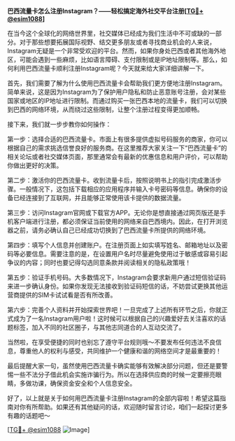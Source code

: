 **巴西流量卡怎么注册Instagram？——轻松搞定海外社交平台注册[[TG💪+ @esim1088](https://t.me/s/esim1088)]**

在当今这个全球化的网络世界里，社交媒体已经成为我们生活中不可或缺的一部分。对于那些想要拓展国际视野、结交更多朋友或者寻找商业机会的人来说，Instagram无疑是一个非常受欢迎的平台。然而，如果你身处巴西或者其他海外地区，可能会遇到一些麻烦，比如语言障碍、支付限制或是IP地址限制等。那么，如何利用巴西流量卡顺利注册Instagram呢？今天就来给大家详细讲解一下。

首先，我们需要了解为什么使用巴西流量卡会帮助我们更方便地注册Instagram。简单来说，这是因为Instagram为了保护用户隐私和防止恶意账号注册，会对某些国家或地区的IP地址进行限制。而通过购买一张巴西本地的流量卡，我们可以切换到巴西的网络环境，从而绕过这些限制，让整个注册过程变得更加顺畅。

接下来，我们就一步步教你如何操作：

第一步：选择合适的巴西流量卡。市面上有很多提供虚拟号码服务的商家，你可以根据自己的需求挑选信誉良好的服务商。在这里推荐大家关注一下“巴西流量卡”的相关论坛或者社交媒体页面，那里通常会有最新的优惠信息和用户评价，可以帮助你做出更好的决策。

第二步：激活你的巴西流量卡。收到流量卡后，按照说明书上的指引完成激活步骤。一般情况下，这包括下载相应的应用程序并输入卡号密码等信息。确保你的设备已经连接到了互联网，并且能够正常使用该卡提供的数据流量。

第三步：访问Instagram官网或下载官方APP。无论你是想直接通过网页版还是手机客户端进行注册，都必须保证当前使用的网络来自巴西境内。因此，在打开浏览器之前，请务必确认自己已经成功切换到了巴西流量卡所提供的网络环境。

第四步：填写个人信息并创建账户。在注册页面上如实填写姓名、邮箱地址以及密码等必要信息。需要注意的是，在设置用户名时尽量避免使用过于敏感或容易引起争议的内容；同时也要记得勾选同意条款并阅读相关的隐私政策哦！

第五步：验证手机号码。大多数情况下，Instagram会要求新用户通过短信验证码来进一步确认身份。如果你发现无法接收到验证码短信的话，不妨尝试更换其他运营商提供的SIM卡试试看是否有所改善。

第六步：完善个人资料并开始探索世界吧！一旦完成了上述所有环节之后，你就正式成为了一名Instagram用户啦！这时候可以根据自己的兴趣爱好去关注喜欢的话题标签，加入不同的社区圈子，与其他志同道合的人互动交流了。

当然啦，在享受便捷的同时也别忘了遵守平台规则哦～不要发布任何违法不良信息，尊重他人的权利与感受，共同维护一个健康和谐的网络空间才是最重要的！

最后提醒大家一句，虽然使用巴西流量卡确实能够有效解决部分问题，但还是要警惕一些不法分子借此机会实施诈骗行为。所以在选择供应商的时候一定要擦亮眼睛，多做功课，确保资金安全和个人信息安全。

好了，以上就是关于如何用巴西流量卡注册Instagram的全部内容啦！希望这篇指南对你有所帮助。如果还有其他疑问的话，欢迎随时留言讨论，咱们一起探讨更多有趣的话题吧～

[[TG💪+ @esim1088](https://t.me/s/esim1088) ![Image](https://i.postimg.cc/4NQfJmqS/Snipaste-2025-05-13-00-14-12.png)]